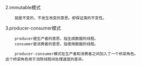 2.immutable模式
~~~~~~~~~~~~~~~~~~~~~~~~~~~~~~~~~~~~~~~~~
    就是不变的，不发生改变的意思。即保证类的不变性。
~~~~~~~~~~~~~~~~~~~~~~~~~~~~~~~~~~~~~~~~~
3.producer-consumer模式
~~~~~~~~~~~~~~~~~~~~~~~~~~~~~~~~~~~~~~~~~
    producer是生产者的意思，指生成数据的线程。
    consumer是消费者的意思，指使用数据的线程。

    producer-consumer模式在生产者和消费者之间加入了一个桥梁角色。
这个桥梁角色用于消除线程间处理速度的差异。
~~~~~~~~~~~~~~~~~~~~~~~~~~~~~~~~~~~~~~~~~